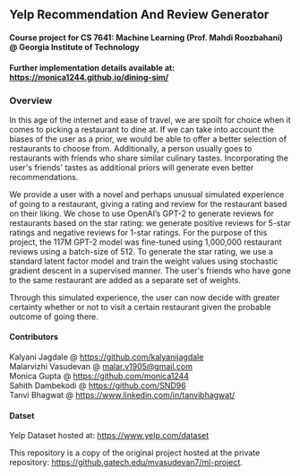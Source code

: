 ## Yelp Recommendation And Review Generator
#### Course project for CS 7641: Machine Learning (Prof. Mahdi Roozbahani) @ Georgia Institute of Technology
#### Further implementation details available at: https://monica1244.github.io/dining-sim/

### Overview
In this age of the internet and ease of travel, we are spoilt for choice when it comes to picking a restaurant to dine at. If we can take into account the biases of the user as a prior, we would be able to offer a better selection of restaurants to choose from. Additionally, a person usually goes to restaurants with friends who share similar culinary tastes. Incorporating the user's friends' tastes as additional priors will generate even better recommendations.

We provide a user with a novel and perhaps unusual simulated experience of going to a restaurant, giving a rating and review for the restaurant based on their liking. We chose to use OpenAI’s GPT-2 to generate reviews for restaurants based on the star rating: we generate positive reviews for 5-star ratings and negative reviews for 1-star ratings. For the purpose of this project, the 117M GPT-2 model was fine-tuned using 1,000,000 restaurant reviews using a batch-size of 512. To generate the star rating, we use a standard latent factor model and train the weight values using stochastic gradient descent in a supervised manner. The user's friends who have gone to the same restaurant are added as a separate set of weights.

Through this simulated experience, the user can now decide with greater certainty whether or not to visit a certain restaurant given the probable outcome of going there.

#### Contributors
Kalyani Jagdale @ https://github.com/kalyanijagdale<br>
Malarvizhi Vasudevan @ malar.v1905@gmail.com<br>
Monica Gupta @ https://github.com/monica1244<br>
Sahith Dambekodi @ https://github.com/SND96<br>
Tanvi Bhagwat @ https://www.linkedin.com/in/tanvibhagwat/<br>

#### Datset
Yelp Dataset hosted at: https://www.yelp.com/dataset

This repository is a copy of the original project hosted at the private repository: https://github.gatech.edu/mvasudevan7/ml-project.
